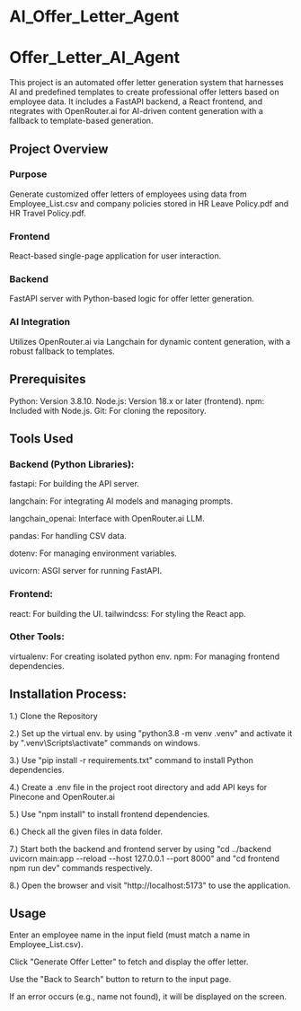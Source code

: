 # AI_Offer_Letter_Agent

# Offer_Letter_AI_Agent

This project is an automated offer letter generation system that harnesses AI and predefined templates to create professional offer letters based on employee data. It includes a FastAPI backend, a React frontend, and ntegrates with OpenRouter.ai for AI-driven content generation with a fallback to template-based generation.

## Project Overview

### Purpose
Generate customized offer letters of employees using data from Employee_List.csv and company policies stored in HR Leave Policy.pdf and HR Travel Policy.pdf.
### Frontend
React-based single-page application for user interaction.
### Backend 
FastAPI server with Python-based logic for offer letter generation.
### AI Integration
Utilizes OpenRouter.ai via Langchain for dynamic content generation, with a robust fallback to templates.

## Prerequisites
Python: Version 3.8.10.
Node.js: Version 18.x or later (frontend).
npm: Included with Node.js.
Git: For cloning the repository.

## Tools Used
### Backend (Python Libraries):
fastapi: For building the API server.

langchain: For integrating AI models and managing prompts.

langchain_openai: Interface with OpenRouter.ai LLM.

pandas: For handling CSV data.

dotenv: For managing environment variables.

uvicorn: ASGI server for running FastAPI.

### Frontend:
react: For building the UI.
tailwindcss: For styling the React app.

### Other Tools:
virtualenv: For creating isolated python env.
npm: For managing frontend dependencies.

## Installation Process:
1.) Clone the Repository 

2.) Set up the virtual env. by using "python3.8 -m venv .venv" and activate it by ".venv\Scripts\activate" commands on windows.

3.) Use "pip install -r requirements.txt" command to install Python dependencies.

4.) Create a .env file in the project root directory and add API keys for Pinecone and OpenRouter.ai 

5.) Use "npm install" to install frontend dependencies.

6.) Check all the given files in data folder.

7.) Start both the backend and frontend server by using "cd ../backend
uvicorn main:app --reload --host 127.0.0.1 --port 8000" and "cd frontend
npm run dev" commands respectively. 

8.) Open the browser and visit "http://localhost:5173" to use the application.

## Usage
Enter an employee name in the input field (must match a name in Employee_List.csv).

Click "Generate Offer Letter" to fetch and display the offer letter.

Use the "Back to Search" button to return to the input page.

If an error occurs (e.g., name not found), it will be displayed on the screen.
